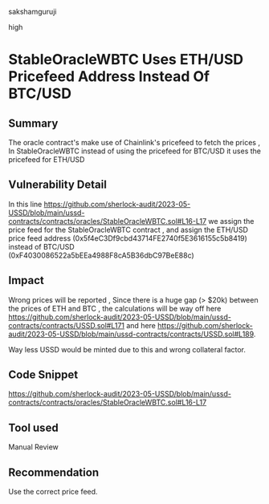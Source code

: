 sakshamguruji

high

# StableOracleWBTC Uses ETH/USD Pricefeed Address Instead Of BTC/USD

## Summary

The oracle contract's make use of Chainlink's pricefeed to fetch the prices , In StableOracleWBTC instead of using the 
pricefeed for BTC/USD it uses the pricefeed for ETH/USD

## Vulnerability Detail

In this line https://github.com/sherlock-audit/2023-05-USSD/blob/main/ussd-contracts/contracts/oracles/StableOracleWBTC.sol#L16-L17 we assign the price feed for the StableOracleWBTC
contract , and assign the ETH/USD price feed address (0x5f4eC3Df9cbd43714FE2740f5E3616155c5b8419) instead of
BTC/USD (0xF4030086522a5bEEa4988F8cA5B36dbC97BeE88c)

## Impact

Wrong prices will be reported , Since there is a huge gap (> $20k) between the prices of ETH and BTC , the calculations will
be way off here https://github.com/sherlock-audit/2023-05-USSD/blob/main/ussd-contracts/contracts/USSD.sol#L171 and here https://github.com/sherlock-audit/2023-05-USSD/blob/main/ussd-contracts/contracts/USSD.sol#L189.

Way less USSD would be minted due to this and wrong collateral factor.

## Code Snippet

https://github.com/sherlock-audit/2023-05-USSD/blob/main/ussd-contracts/contracts/oracles/StableOracleWBTC.sol#L16-L17

## Tool used

Manual Review

## Recommendation

Use the correct price feed.